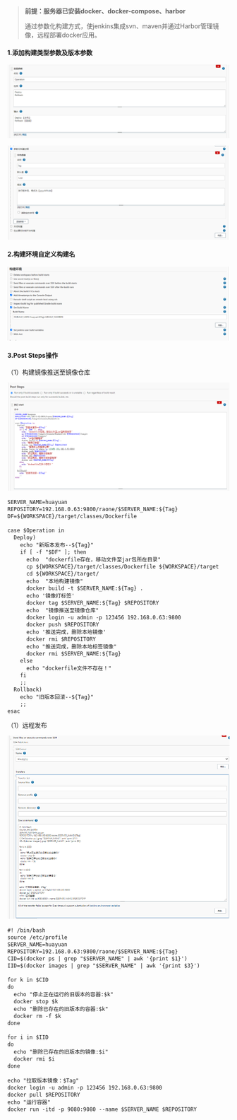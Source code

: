 > **前提：服务器已安装docker、docker-compose、harbor**
>
> 通过参数化构建方式，使jenkins集成svn、maven并通过Harbor管理镜像，远程部署docker应用。

#### 1.添加构建类型参数及版本参数

![image-20210910163149305](images/image-20210910163149305.png)

![image-20210910110815698](images/image-20210910110815698.png)



#### 2.构建环境自定义构建名

![image-20210910110946132](images/image-20210910110946132.png)

#### 3.Post Steps操作

（1）构建镜像推送至镜像仓库

![image-20210910163317383](images/image-20210910163317383.png)

```shell
SERVER_NAME=huayuan
REPOSITORY=192.168.0.63:9800/raone/$SERVER_NAME:${Tag}
DF=${WORKSPACE}/target/classes/Dockerfile

case $Operation in
  Deploy)
    echo "新版本发布--${Tag}"
    if [ -f "$DF" ]; then
      echo  "dockerfile存在，移动文件至jar包所在目录"
      cp ${WORKSPACE}/target/classes/Dockerfile ${WORKSPACE}/target
      cd ${WORKSPACE}/target/
      echo  "本地构建镜像"
      docker build -t $SERVER_NAME:${Tag} .
      echo '镜像打标签'
      docker tag $SERVER_NAME:${Tag} $REPOSITORY
      echo  "镜像推送至镜像仓库"
      docker login -u admin -p 123456 192.168.0.63:9800
      docker push $REPOSITORY
      echo '推送完成，删除本地镜像'
      docker rmi $REPOSITORY
      echo "推送完成，删除本地标签镜像"
      docker rmi $SERVER_NAME:${Tag}
    else
      echo "dockerfile文件不存在！"
    fi
    ;;
  Rollback)
    echo "旧版本回滚--${Tag}"
    ;;
esac    
```

（1）远程发布

![image-20210910163416724](images/image-20210910163416724.png)

```shell
#! /bin/bash
source /etc/profile
SERVER_NAME=huayuan
REPOSITORY=192.168.0.63:9800/raone/$SERVER_NAME:${Tag}
CID=$(docker ps | grep "$SERVER_NAME" | awk '{print $1}')
IID=$(docker images | grep "$SERVER_NAME" | awk '{print $3}')

for k in $CID
do
  echo "停止正在运行的旧版本的容器:$k"
  docker stop $k
  echo "删除已存在的旧版本的容器:$k"
  docker rm -f $k
done

for i in $IID
do
  echo "删除已存在的旧版本的镜像:$i"
  docker rmi $i
done

echo "拉取版本镜像：$Tag"
docker login -u admin -p 123456 192.168.0.63:9800
docker pull $REPOSITORY
echo "运行容器"
docker run -itd -p 9080:9080 --name $SERVER_NAME $REPOSITORY
```

